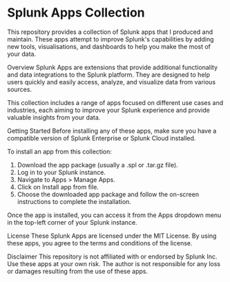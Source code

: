 # Splunk Apps Collection

This repository provides a collection of Splunk apps that I produced and maintain. These apps attempt to improve Splunk's capabilities by adding new tools, visualisations, and dashboards to help you make the most of your data.

Overview
Splunk Apps are extensions that provide additional functionality and data integrations to the Splunk platform. They are designed to help users quickly and easily access, analyze, and visualize data from various sources.

This collection includes a range of apps focused on different use cases and industries, each aiming to improve your Splunk experience and provide valuable insights from your data.

Getting Started
Before installing any of these apps, make sure you have a compatible version of Splunk Enterprise or Splunk Cloud installed.

To install an app from this collection:
  1. Download the app package (usually a .spl or .tar.gz file).
  2. Log in to your Splunk instance.
  3. Navigate to Apps > Manage Apps.
  4. Click on Install app from file.
  5. Choose the downloaded app package and follow the on-screen instructions to complete the installation.
  
Once the app is installed, you can access it from the Apps dropdown menu in the top-left corner of your Splunk instance.

License
These Splunk Apps are licensed under the MIT License. By using these apps, you agree to the terms and conditions of the license.

Disclaimer
This repository is not affiliated with or endorsed by Splunk Inc. Use these apps at your own risk. The author is not responsible for any loss or damages resulting from the use of these apps.
